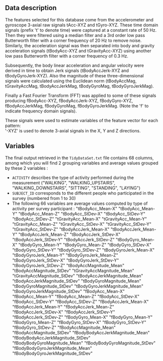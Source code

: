 ## Data description

The features selected for this database come from the accelerometer and gyroscope 3-axial raw signals tAcc-XYZ and tGyro-XYZ. These time domain signals (prefix 't' to denote time) were captured at a constant rate of 50 Hz. Then they were filtered using a median filter and a 3rd order low pass Butterworth filter with a corner frequency of 20 Hz to remove noise. Similarly, the acceleration signal was then separated into body and gravity acceleration signals (tBodyAcc-XYZ and tGravityAcc-XYZ) using another low pass Butterworth filter with a corner frequency of 0.3 Hz. 

Subsequently, the body linear acceleration and angular velocity were derived in time to obtain Jerk signals (tBodyAccJerk-XYZ and tBodyGyroJerk-XYZ). Also the magnitude of these three-dimensional signals were calculated using the Euclidean norm (tBodyAccMag, tGravityAccMag, tBodyAccJerkMag, tBodyGyroMag, tBodyGyroJerkMag). 

Finally a Fast Fourier Transform (FFT) was applied to some of these signals producing fBodyAcc-XYZ, fBodyAccJerk-XYZ, fBodyGyro-XYZ, fBodyAccJerkMag, fBodyGyroMag, fBodyGyroJerkMag. (Note the 'f' to indicate frequency domain signals). 

These signals were used to estimate variables of the feature vector for each pattern:  
'-XYZ' is used to denote 3-axial signals in the X, Y and Z directions.

## Variables

The final output retrieved in the `TidyDataSet.txt` file contains 68 columns, among which you will find 2 grouping variables and average values grouped by these 2 variables :
* `ACTIVITY` describes the type of activity performed during the measurement ("WALKING", "WALKING_UPSTAIRS", "WALKING_DOWNSTAIRS", "SITTING", "STANDING", "LAYING")
* `SUBJECT_ID` corresponds to the different people who participated in the survey (numbered from 1 to 30)
*  The following 66 variables are average values computed by type of activity per survey participant : 
"tBodyAcc_Mean-X"
"tBodyAcc_Mean-Y"
"tBodyAcc_Mean-Z"
"tBodyAcc_StDev-X"
"tBodyAcc_StDev-Y"
"tBodyAcc_StDev-Z"
"tGravityAcc_Mean-X"
"tGravityAcc_Mean-Y"
"tGravityAcc_Mean-Z"
"tGravityAcc_StDev-X"
"tGravityAcc_StDev-Y"
"tGravityAcc_StDev-Z"
"tBodyAccJerk_Mean-X"
"tBodyAccJerk_Mean-Y"
"tBodyAccJerk_Mean-Z"
"tBodyAccJerk_StDev-X"
"tBodyAccJerk_StDev-Y"
"tBodyAccJerk_StDev-Z"
"tBodyGyro_Mean-X"
"tBodyGyro_Mean-Y"
"tBodyGyro_Mean-Z"
"tBodyGyro_StDev-X"
"tBodyGyro_StDev-Y"
"tBodyGyro_StDev-Z"
"tBodyGyroJerk_Mean-X"
"tBodyGyroJerk_Mean-Y"
"tBodyGyroJerk_Mean-Z"
"tBodyGyroJerk_StDev-X"
"tBodyGyroJerk_StDev-Y"
"tBodyGyroJerk_StDev-Z"
"tBodyAccMagnitude_Mean"
"tBodyAccMagnitude_StDev"
"tGravityAccMagnitude_Mean"
"tGravityAccMagnitude_StDev"
"tBodyAccJerkMagnitude_Mean"
"tBodyAccJerkMagnitude_StDev"
"tBodyGyroMagnitude_Mean"
"tBodyGyroMagnitude_StDev"
"tBodyGyroJerkMagnitude_Mean"
"tBodyGyroJerkMagnitude_StDev"
"fBodyAcc_Mean-X"
"fBodyAcc_Mean-Y"
"fBodyAcc_Mean-Z"
"fBodyAcc_StDev-X"
"fBodyAcc_StDev-Y"
"fBodyAcc_StDev-Z"
"fBodyAccJerk_Mean-X"
"fBodyAccJerk_Mean-Y"
"fBodyAccJerk_Mean-Z"
"fBodyAccJerk_StDev-X"
"fBodyAccJerk_StDev-Y"
"fBodyAccJerk_StDev-Z"
"fBodyGyro_Mean-X"
"fBodyGyro_Mean-Y"
"fBodyGyro_Mean-Z"
"fBodyGyro_StDev-X"
"fBodyGyro_StDev-Y"
"fBodyGyro_StDev-Z"
"fBodyAccMagnitude_Mean"
"fBodyAccMagnitude_StDev"
"fBodyBodyAccJerkMagnitude_Mean"
"fBodyBodyAccJerkMagnitude_StDev"
"fBodyBodyGyroMagnitude_Mean"
"fBodyBodyGyroMagnitude_StDev"
"fBodyBodyGyroJerkMagnitude_Mean"
"fBodyBodyGyroJerkMagnitude_StDev"
